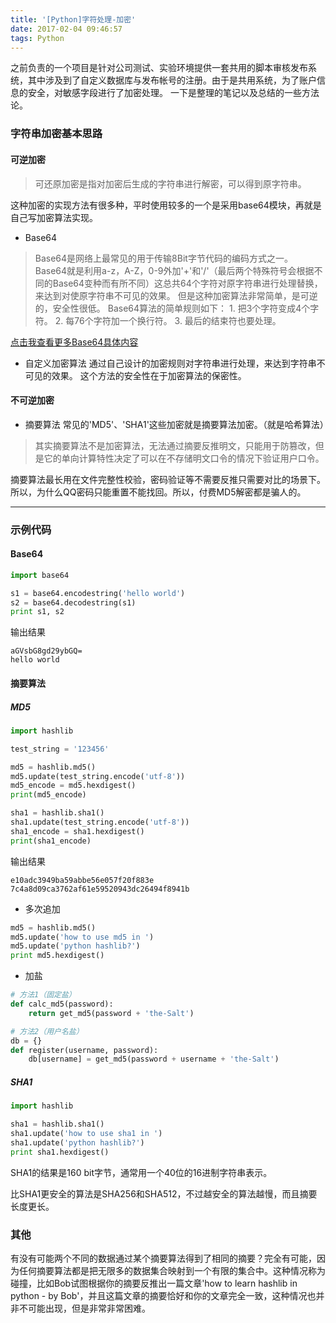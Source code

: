 ```yaml
---
title: '[Python]字符处理-加密'
date: 2017-02-04 09:46:57
tags: Python
---
```

之前负责的一个项目是针对公司测试、实验环境提供一套共用的脚本审核发布系统，其中涉及到了自定义数据库与发布帐号的注册。由于是共用系统，为了账户信息的安全，对敏感字段进行了加密处理。
一下是整理的笔记以及总结的一些方法论。
<!-- more -->

### 字符串加密基本思路
#### 可逆加密
> 可还原加密是指对加密后生成的字符串进行解密，可以得到原字符串。

这种加密的实现方法有很多种，平时使用较多的一个是采用base64模块，再就是自己写加密算法实现。
- Base64
> Base64是网络上最常见的用于传输8Bit字节代码的编码方式之一。
Base64就是利用a-z，A-Z，0-9外加'+'和'/'（最后两个特殊符号会根据不同的Base64变种而有所不同）这总共64个字符对原字符串进行处理替换，来达到对使原字符串不可见的效果。
但是这种加密算法非常简单，是可逆的，安全性很低。
Base64算法的简单规则如下：
	1. 把3个字符变成4个字符。
	2. 每76个字符加一个换行符。
	3. 最后的结束符也要处理。

[点击我查看更多Base64具体内容](http://baike.baidu.com/link?url=E8-vj9CcIckBaSvpw_Sx-9Y7RhpXBR1hctrI9hiGgdQ6YAwuXE0U_jPLsOoLatdlgxNecox6_CYoiUHixX5P0q)
- 自定义加密算法
通过自己设计的加密规则对字符串进行处理，来达到字符串不可见的效果。
这个方法的安全性在于加密算法的保密性。
#### 不可逆加密 
- 摘要算法
常见的'MD5'、'SHA1'这些加密就是摘要算法加密。（就是哈希算法）
> 其实摘要算法不是加密算法，无法通过摘要反推明文，只能用于防篡改，但是它的单向计算特性决定了可以在不存储明文口令的情况下验证用户口令。

摘要算法最长用在文件完整性校验，密码验证等不需要反推只需要对比的场景下。
所以，为什么QQ密码只能重置不能找回。所以，付费MD5解密都是骗人的。

---
### 示例代码
#### Base64
```python
import base64

s1 = base64.encodestring('hello world')
s2 = base64.decodestring(s1)
print s1, s2
```
输出结果
```
aGVsbG8gd29ybGQ=
hello world
```

#### 摘要算法
##### MD5
```python
import hashlib

test_string = '123456'

md5 = hashlib.md5()
md5.update(test_string.encode('utf-8'))
md5_encode = md5.hexdigest()
print(md5_encode)

sha1 = hashlib.sha1()
sha1.update(test_string.encode('utf-8'))
sha1_encode = sha1.hexdigest()
print(sha1_encode)
```
输出结果
```
e10adc3949ba59abbe56e057f20f883e 
7c4a8d09ca3762af61e59520943dc26494f8941b
```
- 多次追加
```python
md5 = hashlib.md5()
md5.update('how to use md5 in ')
md5.update('python hashlib?')
print md5.hexdigest()
```
- 加盐
```python
# 方法1（固定盐）
def calc_md5(password):
    return get_md5(password + 'the-Salt')

# 方法2（用户名盐）
db = {}
def register(username, password):
    db[username] = get_md5(password + username + 'the-Salt')
```

##### SHA1
```python
import hashlib

sha1 = hashlib.sha1()
sha1.update('how to use sha1 in ')
sha1.update('python hashlib?')
print sha1.hexdigest()
```
SHA1的结果是160 bit字节，通常用一个40位的16进制字符串表示。

比SHA1更安全的算法是SHA256和SHA512，不过越安全的算法越慢，而且摘要长度更长。

### 其他
有没有可能两个不同的数据通过某个摘要算法得到了相同的摘要？完全有可能，因为任何摘要算法都是把无限多的数据集合映射到一个有限的集合中。这种情况称为碰撞，比如Bob试图根据你的摘要反推出一篇文章'how to learn hashlib in python - by Bob'，并且这篇文章的摘要恰好和你的文章完全一致，这种情况也并非不可能出现，但是非常非常困难。
